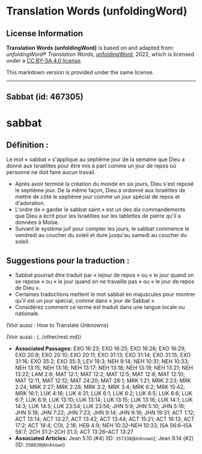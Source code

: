 # Translation Words (unfoldingWord)

## License Information

**Translation Words (unfoldingWord)** is based on and adapted from: _unfoldingWord® Translation Words_, [unfoldingWord](https://unfoldingword.org/utw), 2022, which is licensed under a [CC BY-SA 4.0 license](https://creativecommons.org/licenses/by-sa/4.0/legalcode.en).

This markdown version is provided under the same license.



--------------------------------

## Sabbat (id: 467305)

sabbat
======

Définition :
------------

Le mot « sabbat » s'applique au septième jour de la semaine que Dieu a donné aux Israélites pour être mis à part comme un jour de repos où personne ne doit faire aucun travail.

* Après avoir terminé la création du monde en six jours, Dieu s'est reposé le septième jour. De la même façon, Dieu a ordonné aux Israélites de mettre de côté le septième jour comme un jour spécial de repos et d'adoration.
* L'ordre de « garder le sabbat saint » est un des dix commandements que Dieu a écrit pour les Israélites sur les tablettes de pierre qu'il a données à Moïse.
* Suivant le système juif pour compter les jours, le sabbat commence le vendredi au coucher du soleil et dure jusqu'au samedi au coucher du soleil.

Suggestions pour la traduction :
--------------------------------

* Sabbat pourrait être traduit par « lejour de repos » ou « le jour quand on se repose » ou « le jour quand on ne travaille pas » ou « le jour de repos de Dieu ».
* Certaines traductions mettent le mot sabbat en majuscules pour montrer qu'il est un jour spécial, comme dans « jour de Sabbat ».
* Considérez comment ce terme est traduit dans une langue locale ou nationale.

(Voir aussi : How to Translate Unknowns)

(Voir aussi : (../other/rest.md))

* **Associated Passages:** EXO 16:23; EXO 16:25; EXO 16:26; EXO 16:29; EXO 20:8; EXO 20:10; EXO 20:11; EXO 31:13; EXO 31:14; EXO 31:15; EXO 31:16; EXO 35:2; EXO 35:3; LEV 19:3; NEH 9:14; NEH 10:31; NEH 10:33; NEH 13:15; NEH 13:16; NEH 13:17; NEH 13:18; NEH 13:19; NEH 13:21; NEH 13:22; LAM 2:6; MAT 12:1; MAT 12:2; MAT 12:5; MAT 12:8; MAT 12:10; MAT 12:11; MAT 12:12; MAT 24:20; MAT 28:1; MRK 1:21; MRK 2:23; MRK 2:24; MRK 2:27; MRK 2:28; MRK 3:2; MRK 3:4; MRK 6:2; MRK 15:42; MRK 16:1; LUK 4:16; LUK 4:31; LUK 6:1; LUK 6:2; LUK 6:5; LUK 6:6; LUK 6:7; LUK 6:9; LUK 13:10; LUK 13:14; LUK 13:15; LUK 13:16; LUK 14:1; LUK 14:3; LUK 14:5; LUK 23:54; LUK 23:56; JHN 5:9; JHN 5:10; JHN 5:16; JHN 5:18; JHN 7:22; JHN 7:23; JHN 9:14; JHN 9:16; JHN 19:31; ACT 1:12; ACT 13:14; ACT 13:27; ACT 13:42; ACT 13:44; ACT 15:21; ACT 16:13; ACT 17:2; ACT 18:4; COL 2:16; HEB 4:9; NEH 10:32–NEH 10:33; ISA 56:6–ISA 56:7; 2CH 31:2–2CH 31:3; ACT 13:26–ACT 13:27
* **Associated Articles:** Jean 5.10 (#4) (ID: `357338@Unknown`); Jean 9.14 (#2) (ID: `358020@Unknown`)

